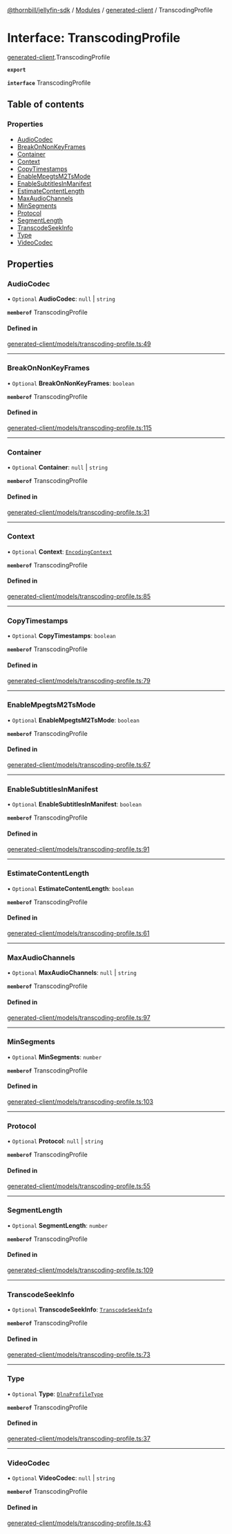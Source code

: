 [@thornbill/jellyfin-sdk](../README.md) / [Modules](../modules.md) / [generated-client](../modules/generated_client.md) / TranscodingProfile

# Interface: TranscodingProfile

[generated-client](../modules/generated_client.md).TranscodingProfile

**`export`**

**`interface`** TranscodingProfile

## Table of contents

### Properties

- [AudioCodec](generated_client.TranscodingProfile.md#audiocodec)
- [BreakOnNonKeyFrames](generated_client.TranscodingProfile.md#breakonnonkeyframes)
- [Container](generated_client.TranscodingProfile.md#container)
- [Context](generated_client.TranscodingProfile.md#context)
- [CopyTimestamps](generated_client.TranscodingProfile.md#copytimestamps)
- [EnableMpegtsM2TsMode](generated_client.TranscodingProfile.md#enablempegtsm2tsmode)
- [EnableSubtitlesInManifest](generated_client.TranscodingProfile.md#enablesubtitlesinmanifest)
- [EstimateContentLength](generated_client.TranscodingProfile.md#estimatecontentlength)
- [MaxAudioChannels](generated_client.TranscodingProfile.md#maxaudiochannels)
- [MinSegments](generated_client.TranscodingProfile.md#minsegments)
- [Protocol](generated_client.TranscodingProfile.md#protocol)
- [SegmentLength](generated_client.TranscodingProfile.md#segmentlength)
- [TranscodeSeekInfo](generated_client.TranscodingProfile.md#transcodeseekinfo)
- [Type](generated_client.TranscodingProfile.md#type)
- [VideoCodec](generated_client.TranscodingProfile.md#videocodec)

## Properties

### AudioCodec

• `Optional` **AudioCodec**: ``null`` \| `string`

**`memberof`** TranscodingProfile

#### Defined in

[generated-client/models/transcoding-profile.ts:49](https://github.com/thornbill/jellyfin-sdk-typescript/blob/c65c42e/src/generated-client/models/transcoding-profile.ts#L49)

___

### BreakOnNonKeyFrames

• `Optional` **BreakOnNonKeyFrames**: `boolean`

**`memberof`** TranscodingProfile

#### Defined in

[generated-client/models/transcoding-profile.ts:115](https://github.com/thornbill/jellyfin-sdk-typescript/blob/c65c42e/src/generated-client/models/transcoding-profile.ts#L115)

___

### Container

• `Optional` **Container**: ``null`` \| `string`

**`memberof`** TranscodingProfile

#### Defined in

[generated-client/models/transcoding-profile.ts:31](https://github.com/thornbill/jellyfin-sdk-typescript/blob/c65c42e/src/generated-client/models/transcoding-profile.ts#L31)

___

### Context

• `Optional` **Context**: [`EncodingContext`](../enums/generated_client.EncodingContext.md)

**`memberof`** TranscodingProfile

#### Defined in

[generated-client/models/transcoding-profile.ts:85](https://github.com/thornbill/jellyfin-sdk-typescript/blob/c65c42e/src/generated-client/models/transcoding-profile.ts#L85)

___

### CopyTimestamps

• `Optional` **CopyTimestamps**: `boolean`

**`memberof`** TranscodingProfile

#### Defined in

[generated-client/models/transcoding-profile.ts:79](https://github.com/thornbill/jellyfin-sdk-typescript/blob/c65c42e/src/generated-client/models/transcoding-profile.ts#L79)

___

### EnableMpegtsM2TsMode

• `Optional` **EnableMpegtsM2TsMode**: `boolean`

**`memberof`** TranscodingProfile

#### Defined in

[generated-client/models/transcoding-profile.ts:67](https://github.com/thornbill/jellyfin-sdk-typescript/blob/c65c42e/src/generated-client/models/transcoding-profile.ts#L67)

___

### EnableSubtitlesInManifest

• `Optional` **EnableSubtitlesInManifest**: `boolean`

**`memberof`** TranscodingProfile

#### Defined in

[generated-client/models/transcoding-profile.ts:91](https://github.com/thornbill/jellyfin-sdk-typescript/blob/c65c42e/src/generated-client/models/transcoding-profile.ts#L91)

___

### EstimateContentLength

• `Optional` **EstimateContentLength**: `boolean`

**`memberof`** TranscodingProfile

#### Defined in

[generated-client/models/transcoding-profile.ts:61](https://github.com/thornbill/jellyfin-sdk-typescript/blob/c65c42e/src/generated-client/models/transcoding-profile.ts#L61)

___

### MaxAudioChannels

• `Optional` **MaxAudioChannels**: ``null`` \| `string`

**`memberof`** TranscodingProfile

#### Defined in

[generated-client/models/transcoding-profile.ts:97](https://github.com/thornbill/jellyfin-sdk-typescript/blob/c65c42e/src/generated-client/models/transcoding-profile.ts#L97)

___

### MinSegments

• `Optional` **MinSegments**: `number`

**`memberof`** TranscodingProfile

#### Defined in

[generated-client/models/transcoding-profile.ts:103](https://github.com/thornbill/jellyfin-sdk-typescript/blob/c65c42e/src/generated-client/models/transcoding-profile.ts#L103)

___

### Protocol

• `Optional` **Protocol**: ``null`` \| `string`

**`memberof`** TranscodingProfile

#### Defined in

[generated-client/models/transcoding-profile.ts:55](https://github.com/thornbill/jellyfin-sdk-typescript/blob/c65c42e/src/generated-client/models/transcoding-profile.ts#L55)

___

### SegmentLength

• `Optional` **SegmentLength**: `number`

**`memberof`** TranscodingProfile

#### Defined in

[generated-client/models/transcoding-profile.ts:109](https://github.com/thornbill/jellyfin-sdk-typescript/blob/c65c42e/src/generated-client/models/transcoding-profile.ts#L109)

___

### TranscodeSeekInfo

• `Optional` **TranscodeSeekInfo**: [`TranscodeSeekInfo`](../enums/generated_client.TranscodeSeekInfo.md)

**`memberof`** TranscodingProfile

#### Defined in

[generated-client/models/transcoding-profile.ts:73](https://github.com/thornbill/jellyfin-sdk-typescript/blob/c65c42e/src/generated-client/models/transcoding-profile.ts#L73)

___

### Type

• `Optional` **Type**: [`DlnaProfileType`](../enums/generated_client.DlnaProfileType.md)

**`memberof`** TranscodingProfile

#### Defined in

[generated-client/models/transcoding-profile.ts:37](https://github.com/thornbill/jellyfin-sdk-typescript/blob/c65c42e/src/generated-client/models/transcoding-profile.ts#L37)

___

### VideoCodec

• `Optional` **VideoCodec**: ``null`` \| `string`

**`memberof`** TranscodingProfile

#### Defined in

[generated-client/models/transcoding-profile.ts:43](https://github.com/thornbill/jellyfin-sdk-typescript/blob/c65c42e/src/generated-client/models/transcoding-profile.ts#L43)
